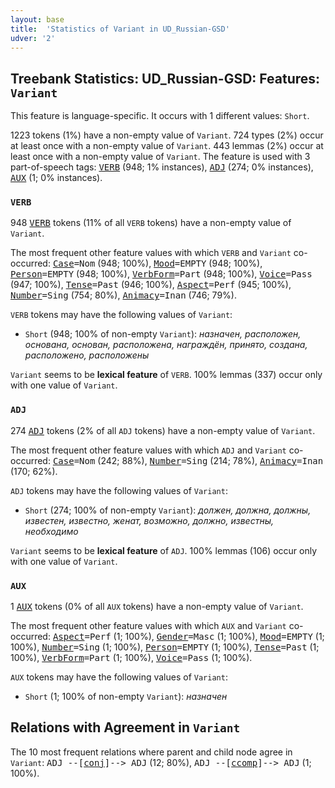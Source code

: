 ```yaml
---
layout: base
title:  'Statistics of Variant in UD_Russian-GSD'
udver: '2'
---
```


## Treebank Statistics: UD_Russian-GSD: Features: `Variant`

This feature is language-specific.
It occurs with 1 different values: `Short`.

1223 tokens (1%) have a non-empty value of `Variant`.
724 types (2%) occur at least once with a non-empty value of `Variant`.
443 lemmas (2%) occur at least once with a non-empty value of `Variant`.
The feature is used with 3 part-of-speech tags: <tt><a href="ru_gsd-pos-VERB.html">VERB</a></tt> (948; 1% instances), <tt><a href="ru_gsd-pos-ADJ.html">ADJ</a></tt> (274; 0% instances), <tt><a href="ru_gsd-pos-AUX.html">AUX</a></tt> (1; 0% instances).

### `VERB`

948 <tt><a href="ru_gsd-pos-VERB.html">VERB</a></tt> tokens (11% of all `VERB` tokens) have a non-empty value of `Variant`.

The most frequent other feature values with which `VERB` and `Variant` co-occurred: <tt><a href="ru_gsd-feat-Case.html">Case</a></tt><tt>=Nom</tt> (948; 100%), <tt><a href="ru_gsd-feat-Mood.html">Mood</a></tt><tt>=EMPTY</tt> (948; 100%), <tt><a href="ru_gsd-feat-Person.html">Person</a></tt><tt>=EMPTY</tt> (948; 100%), <tt><a href="ru_gsd-feat-VerbForm.html">VerbForm</a></tt><tt>=Part</tt> (948; 100%), <tt><a href="ru_gsd-feat-Voice.html">Voice</a></tt><tt>=Pass</tt> (947; 100%), <tt><a href="ru_gsd-feat-Tense.html">Tense</a></tt><tt>=Past</tt> (946; 100%), <tt><a href="ru_gsd-feat-Aspect.html">Aspect</a></tt><tt>=Perf</tt> (945; 100%), <tt><a href="ru_gsd-feat-Number.html">Number</a></tt><tt>=Sing</tt> (754; 80%), <tt><a href="ru_gsd-feat-Animacy.html">Animacy</a></tt><tt>=Inan</tt> (746; 79%).

`VERB` tokens may have the following values of `Variant`:

* `Short` (948; 100% of non-empty `Variant`): <em>назначен, расположен, основана, основан, расположена, награждён, принято, создана, расположено, расположены</em>

`Variant` seems to be **lexical feature** of `VERB`. 100% lemmas (337) occur only with one value of `Variant`.

### `ADJ`

274 <tt><a href="ru_gsd-pos-ADJ.html">ADJ</a></tt> tokens (2% of all `ADJ` tokens) have a non-empty value of `Variant`.

The most frequent other feature values with which `ADJ` and `Variant` co-occurred: <tt><a href="ru_gsd-feat-Case.html">Case</a></tt><tt>=Nom</tt> (242; 88%), <tt><a href="ru_gsd-feat-Number.html">Number</a></tt><tt>=Sing</tt> (214; 78%), <tt><a href="ru_gsd-feat-Animacy.html">Animacy</a></tt><tt>=Inan</tt> (170; 62%).

`ADJ` tokens may have the following values of `Variant`:

* `Short` (274; 100% of non-empty `Variant`): <em>должен, должна, должны, известен, известно, женат, возможно, должно, известны, необходимо</em>

`Variant` seems to be **lexical feature** of `ADJ`. 100% lemmas (106) occur only with one value of `Variant`.

### `AUX`

1 <tt><a href="ru_gsd-pos-AUX.html">AUX</a></tt> tokens (0% of all `AUX` tokens) have a non-empty value of `Variant`.

The most frequent other feature values with which `AUX` and `Variant` co-occurred: <tt><a href="ru_gsd-feat-Aspect.html">Aspect</a></tt><tt>=Perf</tt> (1; 100%), <tt><a href="ru_gsd-feat-Gender.html">Gender</a></tt><tt>=Masc</tt> (1; 100%), <tt><a href="ru_gsd-feat-Mood.html">Mood</a></tt><tt>=EMPTY</tt> (1; 100%), <tt><a href="ru_gsd-feat-Number.html">Number</a></tt><tt>=Sing</tt> (1; 100%), <tt><a href="ru_gsd-feat-Person.html">Person</a></tt><tt>=EMPTY</tt> (1; 100%), <tt><a href="ru_gsd-feat-Tense.html">Tense</a></tt><tt>=Past</tt> (1; 100%), <tt><a href="ru_gsd-feat-VerbForm.html">VerbForm</a></tt><tt>=Part</tt> (1; 100%), <tt><a href="ru_gsd-feat-Voice.html">Voice</a></tt><tt>=Pass</tt> (1; 100%).

`AUX` tokens may have the following values of `Variant`:

* `Short` (1; 100% of non-empty `Variant`): <em>назначен</em>

## Relations with Agreement in `Variant`

The 10 most frequent relations where parent and child node agree in `Variant`:
<tt>ADJ --[<tt><a href="ru_gsd-dep-conj.html">conj</a></tt>]--> ADJ</tt> (12; 80%),
<tt>ADJ --[<tt><a href="ru_gsd-dep-ccomp.html">ccomp</a></tt>]--> ADJ</tt> (1; 100%).

